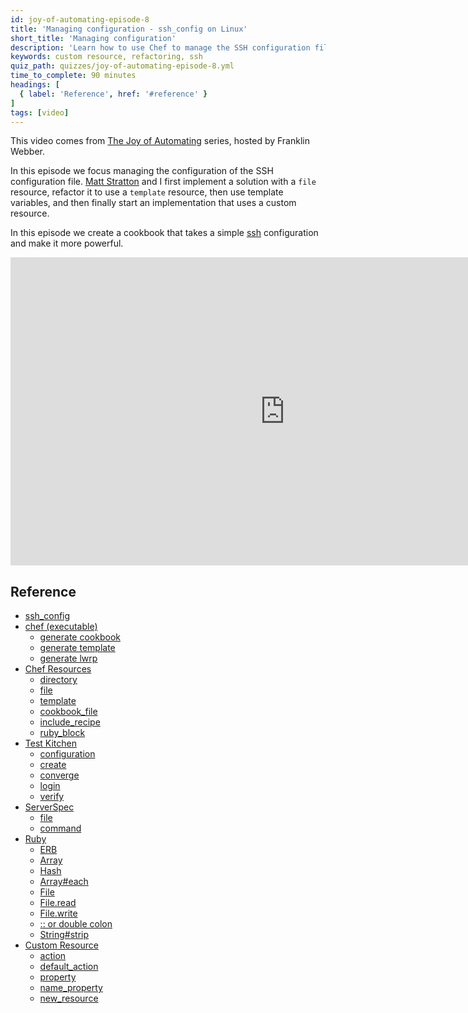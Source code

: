```yaml
---
id: joy-of-automating-episode-8
title: 'Managing configuration - ssh_config on Linux'
short_title: 'Managing configuration'
description: 'Learn how to use Chef to manage the SSH configuration file.'
keywords: custom resource, refactoring, ssh
quiz_path: quizzes/joy-of-automating-episode-8.yml
time_to_complete: 90 minutes
headings: [
  { label: 'Reference', href: '#reference' }
]
tags: [video]
---
```

This video comes from [The Joy of Automating](https://www.youtube.com/playlist?list=PL11cZfNdwNyORJfIYA8t07PRMchyDXIjq) series, hosted by Franklin Webber.

In this episode we focus managing the configuration of the SSH configuration file. [Matt Stratton](https://twitter.com/mattstratton) and I first implement a solution with a `file` resource, refactor it to use a `template` resource, then use template variables, and then finally start an implementation that uses a custom resource.

In this episode we create a cookbook that takes a simple [ssh](https://github.com/chef-training/ssh-joy_of_automating-ep8) configuration and make it more powerful.

<iframe width="877" height="493" src="https://www.youtube.com/embed/WxODJo67nfQ" frameborder="0" allowfullscreen></iframe>

## Reference

* [ssh_config](http://man.openbsd.org/OpenBSD-current/man5/ssh_config.5)
* [chef (executable)](https://docs.chef.io/ctl_chef.html)
  * [generate cookbook](https://docs.chef.io/ctl_chef.html#chef-generate-cookbook)
  * [generate template](https://docs.chef.io/ctl_chef.html#chef-generate-template)
  * [generate lwrp](https://docs.chef.io/ctl_chef.html#chef-generate-lwrp)
* [Chef Resources](https://docs.chef.io/resources.html)
  * [directory](https://docs.chef.io/resources.html#directory)
  * [file](https://docs.chef.io/resources.html#file)
  * [template](https://docs.chef.io/resources.html#template)
  * [cookbook_file](https://docs.chef.io/resources.html#cookbook_file)
  * [include_recipe](https://docs.chef.io/dsl_recipe.html#include-recipes)
  * [ruby_block](https://docs.chef.io/resource_ruby_block.html)
* [Test Kitchen](https://docs.chef.io/ctl_kitchen.html)
  * [configuration](https://docs.chef.io/config_yml_kitchen.html)
  * [create](https://docs.chef.io/ctl_kitchen.html#kitchen-create)
  * [converge](https://docs.chef.io/ctl_kitchen.html#kitchen-converge)
  * [login](https://docs.chef.io/ctl_kitchen.html#kitchen-login)
  * [verify](https://docs.chef.io/ctl_kitchen.html#kitchen-verify)
* [ServerSpec](http://serverspec.org/)
  * [file](http://serverspec.org/resource_types.html#file)
  * [command](http://serverspec.org/resource_types.html#command)
* [Ruby](http://www.rubydoc.info/stdlib)
  * [ERB](http://www.rubydoc.info/stdlib/erb/ERB)
  * [Array](http://www.rubydoc.info/stdlib/core/Array)
  * [Hash](http://www.rubydoc.info/stdlib/core/Hash)
  * [Array#each](http://www.rubydoc.info/stdlib/core/Array#each-instance_method)
  * [File](http://www.rubydoc.info/stdlib/core/File)
  * [File.read](http://www.rubydoc.info/stdlib/core/IO#read-class_method)
  * [File.write](http://www.rubydoc.info/stdlib/core/IO#write-class_method)
  * [:: or double colon](http://stackoverflow.com/questions/3009477/what-is-rubys-double-colon)
  * [String#strip](http://www.rubydoc.info/stdlib/core/String#strip-instance_method)
* [Custom Resource](https://docs.chef.io/custom_resources.html)
  * [action](https://docs.chef.io/custom_resources.html#define-actions)
  * [default_action](https://docs.chef.io/custom_resources.html#default-action)
  * [property](https://docs.chef.io/custom_resources.html#property)
  * [name_property](https://docs.chef.io/custom_resources.html#define-properties)
  * [new_resource](https://docs.chef.io/custom_resources.html#new-resource-property)
